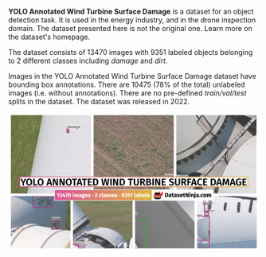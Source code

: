 **YOLO Annotated Wind Turbine Surface Damage** is a dataset for an object detection task. It is used in the energy industry, and in the drone inspection domain. The dataset presented here is not the original one. Learn more on the dataset's homepage.

The dataset consists of 13470 images with 9351 labeled objects belonging to 2 different classes including *damage* and *dirt*.

Images in the YOLO Annotated Wind Turbine Surface Damage dataset have bounding box annotations. There are 10475 (78% of the total) unlabeled images (i.e. without annotations). There are no pre-defined <i>train/val/test</i> splits in the dataset. The dataset was released in 2022.

<img src="https://github.com/dataset-ninja/YOLO-annotated-wind-turbine-surface-damage/raw/main/visualizations/poster.png">
